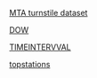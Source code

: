 
[MTA turnstile dataset]( http://web.mta.info/developers/turnstile.html)

[DOW](https://github.com/yongalhamo/Projects_Metis/blob/main/001/MVP/DOW.png)

[TIMEINTERVVAL](https://github.com/yongalhamo/Projects_Metis/blob/main/001/MVP/time_interval.png)

[topstations](https://github.com/yongalhamo/Projects_Metis/blob/main/001/MVP/top_traffic.png)
